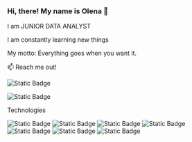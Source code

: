 ### Hi, there! My name is Olena 👋 

I am JUNIOR DATA ANALYST

I am constantly learning new things

My motto: Everything goes when you want it.

:mailbox: Reach me out!

![Static Badge](https://img.shields.io/badge/LinkedIn-0A66C2?style=flat&logo=linked&logoColor=0A66C2&link=www.linkedin.com%2Fin%2Folena-cernucha)

![Static Badge](https://img.shields.io/badge/email-EA4335?style=flat&logo=gmail&logoColor=8B8B8B&link=olenacch%40seznam.cz)

Technologies

![Static Badge](https://img.shields.io/badge/SQL-4479A1?style=flat&logoColor=4479A1&color=4479A1)
![Static Badge](https://img.shields.io/badge/HTML-E34F26?style=flat&logo=html5&logoColor=%23000000)
![Static Badge](https://img.shields.io/badge/PowerBI-%23000000?style=flat&logo=powerbi&labelColor=%23000000&color=%23F2C811)
![Static Badge](https://img.shields.io/badge/Tableau-%23E97627?style=flat&logo=tableau&logoColor=%23509EE3&labelColor=%23E97627)
![Static Badge](https://img.shields.io/badge/CSS3-%231572B6?style=flat&logo=css3&logoColor=%23A6A9AA)
![Static Badge](https://img.shields.io/badge/WIX-%23000000?style=flat&logo=wix&logoColor=%23A6A9AA)
![Static Badge](https://img.shields.io/badge/Canva-%2300C4CC?style=flat&logo=canva&logoColor=%23000000)




